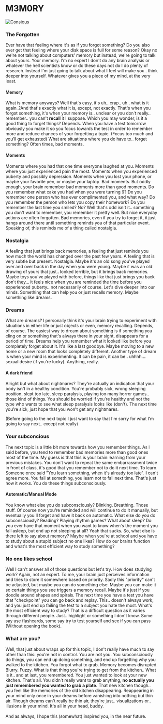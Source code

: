 M3M0RY
=========

![Consious](https://images.pexels.com/photos/69096/pexels-photo-69096.jpeg?cs=srgb&dl=adorable-baby-cute-69096.jpg&fm=jpg)

### The Forgotten
Ever have that feeling where it's as if you forgot something? Do you also ever get that feeling where your disk space is full for some reason? 
Okay no we're not talking about computers' memory but instead, we're going to talk about yours. Your memory. I'm no expert I don't do any brain analysis or whatever the hell scientists know or do these days not do I do plenty of research. 
Instead I'm just going to talk about what I feel will make you.. think deeper into yourself. Whatever gives you a piece of my mind, at the very least.

#### Memory
What is memory anyways? Well that's easy, it's uh.. crap.. uh.. what is it again..?And that's exactly what it is, except, not exactly. 
That's when you forgot something, it's when your memory is.. unclear or you don't really.. remember.. you can't **recall** it I suppose. 
Which you may wonder, is it a good thing to forget things? Depends. 
When you have a test tomorrow obviously you make it so you focus towards the test in order to remember more and reduce chances of your forgetting a topic. 
(Focus too much and you'll get exhausted) What are situations where you do have to.. forget something? Often times, bad moments. 

#### Moments
Moments where you had that one time everyone laughed at you. Moments where you just experienced pain the most. 
Moments when you experienced puberty and possibly depression. Moments when you lost your phone, or maybe your favorite pen, or maybe your laptop. Bad moments. 
But oddly enough, your brain remember bad moments more than good moments. Do you remember what cake you had when you were turning 6? 
Do you remember one person who has ever complimented you, and what way? Do you remember the person who lets you copy their homework? 
Do you remember the last time you smiled? No? Well that's odd isn't it.. something you don't want to remember, you remember it pretty well. But nice everyday actions are often forgotten. 
Bad memories, even if you try to forget it, it just hangs around there until something reminds you of that particular event. Speaking of, this reminds me of a thing called nostalgia.

### Nostalgia
A feeling that just brings back memories, a feeling that just reminds you how much the world has changed over the past few years. 
A feeling that is very subtle but present. Nostalgia. Maybe it's an old song you've played over and over back in the day when you were young. 
Maybe it was an old drawing of yours that just.. looked terrible, but it brings back memories. 
Maybe toys you've played with before, things like that just brings you back don't they... it feels nice when you are reminded the time before you experienced puberty.. not necessarily of course. 
Let's dive deeper into our minds. Something that can help you or just recalls memory. Maybe something like dreams. 

### Dreams
What are dreams? I personally think it's your brain trying to experiment with situations in either life or just objects or even, memory recalling. 
Depends, of course. The easiest way to dream about something is if something you cling on or something that's always there in your sight, disappears for a period of time. 
Dreams help you remember what it looked like before you completely forget about it. It's like a last goodbye. Maybe moving to a new home or a new room that looks completely different.
Another type of dream is when your mind is experimenting. It can be pain, it can be.. uhhhh.... sexual desire (if you're lucky). Anything, really.

#### A dark friend
Alright but what about nightmares? They're actually an indication that your body isn't in a healthy condition. 
You're probably sick, wrong sleeping position, slept too late, sleep paralysis, playing too many horror games.. those kind of things. 
You should be worried if you're healthy and not the type who wants to see what sleep paralysis looks like (don't). The next time you're sick, just hope that you won't get any nightmares.

(Before going to the next topic I just want to say that I'm sorry for what I'm going to say next.. except not really)

### Your subconcious 
The next topic is a little bit more towards how you remember things. As I said before, you tend to remember bad memories more than good ones most of the time. 
My guess is that this is your brain learning from your previous mistakes. You don't want to repeat the same embarrassment twice in front of class, it's good that you remember not to do it next time. 
To learn. Someone once said "You learn something, when it's already too late". I can't agree more. You fail at something, you learn not to fail next time. 
That's just how it works. You do these things subconsciously. 

#### Automatic/Manual Mode
You know what else you do subconsciously? Blinking. Breathing. Those stuff. Of course now you're reminded and will continue to do it manually, but eventually you'll forget and have it back on automatic. 
What else do you do subconsciously? Reading? Playing rhythm games? What about sleep? Do you ever have that moment when you want to know when's the moment you fall asleep, but end up not sleeping at all? 
Yeah that sucks. So, what else is there left to say about memory? Maybe when you're at school and you have to study about a stupid subject no one likes? 
How do our brains function and what's the most efficient way to study something?

### No one likes school
Well I can't answer all of those questions but let's try. How does studying work? Again, not an expert. 
To me, your brain just perceives information and tries to store it somewhere based on priority. Sadly this "priority" can't be adjusted, but maybe you can do something else. 
Maybe you can make it so certain things you see triggers a memory recall. Maybe it's just if you doodle around shapes and spirals. The next time you have a test you have that "checkpoint" you can go back and replay. 
This.. doesn't always work, and you just end up failing the test to a subject you hate the most. What's the most efficient way to study? That is a difficult question as it varies through different people. 
Just.. highlight or something I don't know. Some say use flashcards, some say try to test yourself and see if you can pass (Without opening the book).

### What are you?
Well, that just about wraps up for this topic, I don't really have much to say other than this: you're not in control. You are not you. 
You subconsciously do things, you can end up doing something, and end up forgetting why you walked to the kitchen. 
You forgot what to grab. Memory becomes disrupted. Blurry. Fuzzy. What is that thing you're trying to get from the kitchen.. What is it.. and at last, you remembered. 
You just wanted to look at your new kitchen. That's all. You didn't really want to grab anything, **no actually you just remembered you wanted to grab a plate.**
That new kitchen though.. you feel like the memories of the old kitchen disappearing. Reappearing in your mind only once in your dreams before vanishing into nothing but thin air. 
Though dreams can't really be thin air, they're just.. visualizations or.. illusions in your mind. It's all in your head, buddy.
<br><br>
And as always, I hope this (somewhat) inspired you, in the near future.